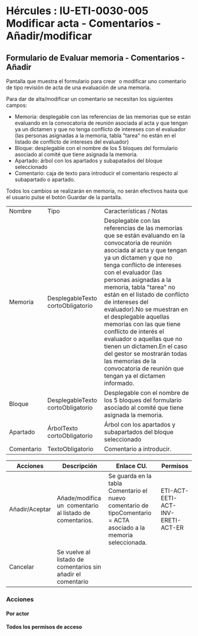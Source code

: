 # Hércules : IU\-ETI\-0030\-005 Modificar acta \- Comentarios \- Añadir/modificar



## Formulario de Evaluar memoria \- Comentarios \- Añadir

Pantalla que muestra el formulario para crear  o modificar uno comentario de tipo revisión de acta de una evaluación de una memoria.

Para dar de alta/modificar un comentario se necesitan los siguientes campos:

* Memoria: desplegable con las referencias de las memorias que se están evaluando en la convocatoria de reunión asociada al acta y que tengan ya un dictamen y que no tenga conflicto de intereses con el evaluador (las personas asignadas a la memoria, tabla "tarea" no están en el listado de conflicto de intereses del evaluador)
* Bloque: desplegable con el nombre de los 5 bloques del formulario asociado al comité que tiene asignada la memoria.
* Apartado: árbol con los apartados y subapatados del bloque seleccionado
* Comentario: caja de texto para introducir el comentario respecto al subapartado o apartado.

Todos los cambios se realizarán en memoria, no serán efectivos hasta que el usuario pulse el botón Guardar de la pantalla.



|  | | |
| --- | --- | --- |
| Nombre | Tipo | Características / Notas |
| Memoria | DesplegableTexto cortoObligatorio | Desplegable con las referencias de las memorias que se están evaluando en la convocatoria de reunión asociada al acta y que tengan ya un dictamen y que no tenga conflicto de intereses con el evaluador (las personas asignadas a la memoria, tabla "tarea" no están en el listado de conflicto de intereses del evaluador).No se muestran en el desplegable aquellas memorias con las que tiene conflicto de interés el evaluador o aquellas que no tienen un dictamen.En el caso del gestor se mostrarán todas las memorias de la convocatoria de reunión que tengan ya el dictamen informado. |
| Bloque | DesplegableTexto cortoObligatorio | Desplegable con el nombre de los 5 bloques del formulario asociado al comité que tiene asignada la memoria. |
| Apartado | ÁrbolTexto cortoObligatorio | Árbol con los apartados y subapartados del bloque seleccionado |
| Comentario | TextoObligatorio | Comentario a introducir. |



| Acciones | Descripción | Enlace CU. | Permisos |
| --- | --- | --- | --- |
| Añadir/Aceptar | Añade/modifica un  comentario al listado de comentarios. | Se guarda en la tabla Comentario el nuevo comentario de tipoComentario \= ACTA asociado a la memoria seleccionada. | ETI\-ACT\-EETI\-ACT\-INV\-ERETI\-ACT\-ER |
| Cancelar | Se vuelve al listado de comentarios sin añadir el comentario |  |  |

### Acciones

#### Por actor

#### Todos los permisos de acceso




